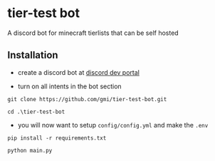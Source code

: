 
# tier-test bot

A discord bot for minecraft tierlists that can be self hosted


## Installation
- create a discord bot at [discord dev portal](https://discord.com/developers/applications)

- turn on all intents in the bot section


```
git clone https://github.com/gmi/tier-test-bot.git

```
```
cd .\tier-test-bot
```

- you will now want to setup `config/config.yml` and make the `.env`

```
pip install -r requirements.txt
```
```
python main.py
```